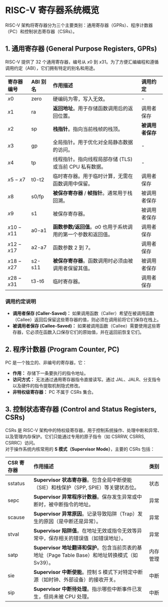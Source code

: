 # **RISC-V 寄存器系统概览**

RISC-V 架构将寄存器分为三个主要类别：通用寄存器（GPRs）、程序计数器（PC）和控制状态寄存器（CSRs）。

## **1\. 通用寄存器 (General Purpose Registers, GPRs)**

RISC-V 提供了 32 个通用寄存器，编号从 $x0$ 到 $x31$。为了方便汇编编程和遵循调用约定（ABI），它们拥有特定的别名和用途。

| 寄存器编号 | ABI 别名 | 作用描述 | 调用约定 |
| :---- | :---- | :---- | :---- |
| $x0$ | zero | 硬编码为零，写入无效。 | \- |
| $x1$ | ra | **返回地址**。用于存储函数调用后的返回位置。 | 调用者保存 |
| $x2$ | sp | **栈指针**。指向当前栈帧的栈顶。 | **被调用者保存** |
| $x3$ | gp | 全局指针。用于优化对全局静态数据的访问。 | \- |
| $x4$ | tp | 线程指针。指向线程局部存储 (TLS) 或当前 CPU 私有数据。 | \- |
| $x5-x7$ | t0-t2 | 临时寄存器。用于临时计算，无需在函数调用中保留。 | 调用者保存 |
| $x8$ | s0/fp | **被保存寄存器** / **帧指针**。通常用于栈回溯。 | 被调用者保存 |
| $x9$ | s1 | 被保存寄存器。 | 被调用者保存 |
| $x10-x11$ | a0-a1 | **函数参数/返回值**。$a0$ 也用于系统调用的第一个参数和返回值。 | 调用者保存 |
| $x12-x17$ | a2-a7 | 函数参数 $2$ 到 $7$。 | 调用者保存 |
| $x18-x27$ | s2-s11 | **被保存寄存器**。函数调用时必须由被调用者保留其值。 | 被调用者保存 |
| $x28-x31$ | t3-t6 | 临时寄存器。 | 调用者保存 |

### **调用约定说明**

* **调用者保存 (Caller-Saved)：** 如果调用函数（Caller）希望在被调用函数（Callee）返回后保留这些寄存器的值，则必须在调用前将它们保存在栈上。  
* **被调用者保存 (Callee-Saved)：** 如果被调用函数（Callee）需要使用这些寄存器，它必须在函数入口保存它们的原始值，并在返回前恢复它们。

## **2\. 程序计数器 (Program Counter, PC)**

PC 是一个独立的、非编号的寄存器，它：

* **作用：** 存储下一条要执行的指令地址。  
* **访问方式：** 无法通过通用寄存器指令直接读写。通过 JAL、JALR、分支指令以及硬件的指令提取机制隐式修改。  
* **非特权级寄存器：** PC 不属于 CSRs 集合。

## **3\. 控制状态寄存器 (Control and Status Registers, CSRs)**

CSRs 是 RISC-V 架构中的特权级寄存器，用于控制系统操作、处理中断和异常、以及管理内存保护。它们只能通过专用的原子指令（如 CSRRW, CSRRS, CSRRC）访问。  
对于操作系统内核常用的 **S 模式（Supervisor Mode）**，主要的 CSRs 包括：

| CSR 寄存器 | 作用描述 | 类别 |
| :---- | :---- | :---- |
| sstatus | **Supervisor 状态寄存器**。包含全局中断使能（SIE）和栈保护（SPP, SPIE）等关键状态位。 | 状态 |
| sepc | **Supervisor 异常程序计数器**。保存发生异常或中断时，被中断指令的地址。 | 异常 |
| scause | **Supervisor 异常原因**。记录导致陷阱（Trap）发生的原因（是中断还是异常）。 | 异常 |
| stval | **Supervisor 陷阱值**。在地址无效或指令无效等异常中，保存相关的错误值（如错误地址）。 | 异常 |
| satp | **Supervisor 地址翻译和保护**。包含当前页表的基地址（Page Table Base）和地址转换模式（如 Sv39）。 | 内存管理 |
| sie | **Supervisor 中断使能**。控制 S 模式下对特定中断源（如时钟、外部设备）的接收开关。 | 中断 |
| sip | **Supervisor 中断待处理**。指示哪些中断事件已发生，但尚未被 CPU 处理。 | 中断 |

